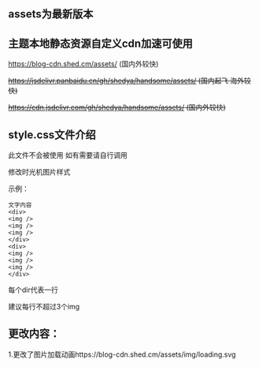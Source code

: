 assets为最新版本
-----

主题本地静态资源自定义cdn加速可使用
-----
https://blog-cdn.shed.cm/assets/ (国内外较快)

~~https://jsdelivr.panbaidu.cn/gh/shedya/handsome/assets/ (国内起飞 海外较快)~~

~~https://cdn.jsdelivr.com/gh/shedya/handsome/assets/ (国内外较快)~~


style.css文件介绍
-----
此文件不会被使用 如有需要请自行调用

修改时光机图片样式

示例：

```
文字内容
<div>
<img />
<img />
<img />
</div>
<div>
<img />
<img />
<img />
</div>
```
每个dir代表一行

建议每行不超过3个img


更改内容：
-----
1.更改了图片加载动画https://blog-cdn.shed.cm/assets/img/loading.svg

